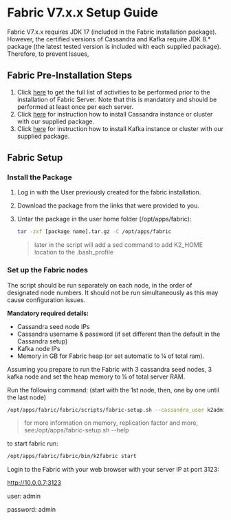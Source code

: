 # Fabric V7.x.x  Setup Guide

Fabric V7.x.x requires JDK 17 (included in the Fabric installation package). However, the certified versions of Cassandra and Kafka require JDK 8.* package (the latest tested version is included with each supplied package).
Therefore, to prevent Issues, 

##  Fabric Pre-Installation Steps

1. Click [here](01_Fabric_7.xx_Installation_intro.md) to get the full list of activities to be performed prior to the installation of  Fabric Server. Note that this is mandatory and should be performed at least once per each server.
2. Click [here](Cassandra_New_Setup.md) for instruction how to install Cassandra instance or cluster with our supplied package.
3. Click [here](Kafka_New_Setup.md) for instruction how to install Kafka instance or cluster with our supplied package.

## Fabric Setup 

### Install the Package 

1. Log in with the User previously created for the fabric installation.

2. Download the package from the links that were provided to you.

2. Untar the package in the user home folder (/opt/apps/fabric):

   ~~~bash
   tar -zxf [package name].tar.gz -C /opt/apps/fabric
   ~~~

    > later in the script will add a sed command to add K2_HOME location to the .bash_profile

    
### Set up the Fabric nodes
The script should be run separately on each node, in the order of designated node numbers. It should not be run simultaneously as this may cause configuration issues.

**Mandatory required details:**
+ Cassandra seed node IPs
+ Cassandra username & password (if set different than the default in the Cassandra setup)
+ Kafka node IPs
+ Memory in GB for Fabric heap (or set automatic to ¼ of total ram).


Assuming you prepare to run the Fabric with 3 cassandra seed nodes, 3 kafka node and set the heap memory to  ¼ of total server RAM.

Run the following command: (start with the 1st node, then, one by one until the last node)
~~~bash
/opt/apps/fabric/fabric/scripts/fabric-setup.sh --cassandra_user k2admin ---cassandra_password password --cassandra_ips 10.0.0.1,10.0.0.2,10.0.0.3  --kafka_ips 10.0.0.4,10.0.0.5,10.0.0.6 --memory auto
~~~

> for more information on memory, replication factor and more, see:/opt/apps/fabric-setup.sh --help

to start fabric run:
~~~bash
/opt/apps/fabric/fabric/bin/k2fabric start
~~~

Login to the Fabric with your web browser with your server IP at port 3123:

   http://10.0.0.7:3123
   
   user: admin

   password: admin
